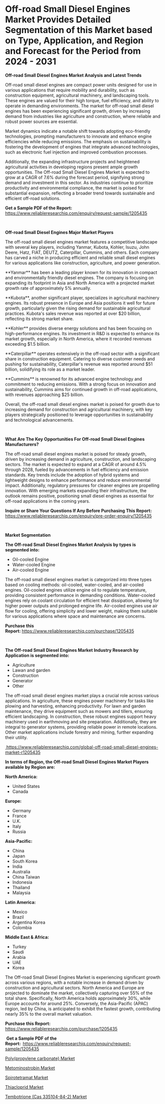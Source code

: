 <p><h1>Off-road Small Diesel Engines Market Provides Detailed Segmentation of this Market based on Type, Application, and Region and Forecast for the Period from 2024 - 2031</h1></p><p><strong>Off-road Small Diesel Engines Market Analysis and Latest Trends</strong></p>
<p><p>Off-road small diesel engines are compact power units designed for use in various applications that require mobility and durability, such as construction equipment, agricultural machinery, and landscaping tools. These engines are valued for their high torque, fuel efficiency, and ability to operate in demanding environments. The market for off-road small diesel engines has been experiencing significant growth, driven by increasing demand from industries like agriculture and construction, where reliable and robust power sources are essential.</p><p>Market dynamics indicate a notable shift towards adopting eco-friendly technologies, prompting manufacturers to innovate and enhance engine efficiencies while reducing emissions. The emphasis on sustainability is fostering the development of engines that integrate advanced technologies, such as electronic fuel injection and improved combustion processes.</p><p>Additionally, the expanding infrastructure projects and heightened agricultural activities in developing regions present ample growth opportunities. The Off-road Small Diesel Engines Market is expected to grow at a CAGR of 7.6% during the forecast period, signifying strong demand and investment in this sector. As industries continue to prioritize productivity and environmental compliance, the market is poised for substantial expansion, reflecting a broader trend towards sustainable and efficient off-road solutions.</p></p>
<p><strong>Get a Sample PDF of the Report:&nbsp;</strong> <a href="https://www.reliableresearchiq.com/enquiry/request-sample/1205435?utm_campaign=1686&utm_medium=2&utm_source=Github&utm_content=ia&utm_term=16102024&utm_id=off-road-small-diesel-engines">https://www.reliableresearchiq.com/enquiry/request-sample/1205435</a></p>
<p>&nbsp;</p>
<p><strong>Off-road Small Diesel Engines Major Market Players</strong></p>
<p><p>The off-road small diesel engines market features a competitive landscape with several key players, including Yanmar, Kubota, Kohler, Isuzu, John Deere, Hatz, FIAT, DEUTZ, Caterpillar, Cummins, and others. Each company has carved a niche in producing efficient and reliable small diesel engines for various applications like construction, agriculture, and power generation.</p><p>**Yanmar** has been a leading player known for its innovation in compact and environmentally friendly diesel engines. The company is focusing on expanding its footprint in Asia and North America with a projected market growth rate of approximately 5% annually.</p><p>**Kubota**, another significant player, specializes in agricultural machinery engines. Its robust presence in Europe and Asia positions it well for future growth, particularly given the rising demand for sustainable agricultural practices. Kubota's sales revenue was reported at over $20 billion, reflecting its strong market share.</p><p>**Kohler** provides diverse energy solutions and has been focusing on high-performance engines. Its investment in R&D is expected to enhance its market growth, especially in North America, where it recorded revenues exceeding $1.5 billion.</p><p>**Caterpillar** operates extensively in the off-road sector with a significant share in construction equipment. Catering to diverse customer needs and pushing for sustainability, Caterpillar's revenue was reported around $51 billion, solidifying its role as a market leader.</p><p>**Cummins** is renowned for its advanced engine technology and commitment to reducing emissions. With a strong focus on innovation and sustainability, Cummins aims for continued growth in off-road applications, with revenues approaching $25 billion.</p><p>Overall, the off-road small diesel engines market is poised for growth due to increasing demand for construction and agricultural machinery, with key players strategically positioned to leverage opportunities in sustainability and technological advancements.</p></p>
<p>&nbsp;</p>
<p><strong>What Are The Key Opportunities For Off-road Small Diesel Engines Manufacturers?</strong></p>
<p><p>The off-road small diesel engines market is poised for steady growth, driven by increasing demand in agriculture, construction, and landscaping sectors. The market is expected to expand at a CAGR of around 4.5% through 2028, fueled by advancements in fuel efficiency and emission standards. Key trends include the adoption of hybrid systems and lightweight designs to enhance performance and reduce environmental impact. Additionally, regulatory pressures for cleaner engines are propelling innovation. With emerging markets expanding their infrastructure, the outlook remains positive, positioning small diesel engines as essential for off-road applications in the coming years.</p></p>
<p><strong>Inquire or Share Your Questions If Any Before Purchasing This Report:</strong> <a href="https://www.reliableresearchiq.com/enquiry/pre-order-enquiry/1205435?utm_campaign=1686&utm_medium=2&utm_source=Github&utm_content=ia&utm_term=16102024&utm_id=off-road-small-diesel-engines">https://www.reliableresearchiq.com/enquiry/pre-order-enquiry/1205435</a></p>
<p>&nbsp;</p>
<p><strong>Market Segmentation</strong></p>
<p><strong>The Off-road Small Diesel Engines Market Analysis by types is segmented into:</strong></p>
<p><ul><li>Oil-cooled Engine</li><li>Water-cooled Engine</li><li>Air-cooled Engine</li></ul></p>
<p><p>The off-road small diesel engines market is categorized into three types based on cooling methods: oil-cooled, water-cooled, and air-cooled engines. Oil-cooled engines utilize engine oil to regulate temperature, providing consistent performance in demanding conditions. Water-cooled engines rely on coolant circulation for efficient heat dissipation, allowing for higher power outputs and prolonged engine life. Air-cooled engines use air flow for cooling, offering simplicity and lower weight, making them suitable for various applications where space and maintenance are concerns.</p></p>
<p><strong>Purchase this Report:&nbsp;</strong><a href="https://www.reliableresearchiq.com/purchase/1205435?utm_campaign=1686&utm_medium=2&utm_source=Github&utm_content=ia&utm_term=16102024&utm_id=off-road-small-diesel-engines">https://www.reliableresearchiq.com/purchase/1205435</a></p>
<p>&nbsp;</p>
<p><strong>The Off-road Small Diesel Engines Market Industry Research by Application is segmented into:</strong></p>
<p><ul><li>Agriculture</li><li>Lawan and garden</li><li>Construction</li><li>Generator</li><li>Other</li></ul></p>
<p><p>The off-road small diesel engines market plays a crucial role across various applications. In agriculture, these engines power machinery for tasks like plowing and harvesting, enhancing productivity. For lawn and garden maintenance, they drive equipment such as mowers and tillers, ensuring efficient landscaping. In construction, these robust engines support heavy machinery used in earthmoving and site preparation. Additionally, they are integral to generator systems, providing reliable power in remote locations. Other market applications include forestry and mining, further expanding their utility.</p></p>
<p><a href="https://www.reliableresearchiq.com/global-off-road-small-diesel-engines-market-r1205435?utm_campaign=1686&utm_medium=2&utm_source=Github&utm_content=ia&utm_term=16102024&utm_id=off-road-small-diesel-engines">&nbsp;https://www.reliableresearchiq.com/global-off-road-small-diesel-engines-market-r1205435</a></p>
<p><strong>In terms of Region, the Off-road Small Diesel Engines Market Players available by Region are:</strong></p>
<p>
    <p> <strong> North America: </strong>
        <ul>
            <li>United States</li>
            <li>Canada</li>
        </ul>
        </p> 
    <p> <strong> Europe: </strong>
        <ul>
            <li>Germany</li>
            <li>France</li>
            <li>U.K.</li>
            <li>Italy</li>
            <li>Russia</li>
        </ul>
        </p> 
    <p> <strong> Asia-Pacific: </strong>
        <ul>
            <li>China</li>
            <li>Japan</li>
            <li>South Korea</li>
            <li>India</li>
            <li>Australia</li>
            <li>China Taiwan</li>
            <li>Indonesia</li>
            <li>Thailand</li>
            <li>Malaysia</li>
        </ul>
        </p> 
    <p> <strong> Latin America: </strong>
        <ul>
            <li>Mexico</li>
            <li>Brazil</li>
            <li>Argentina Korea</li>
            <li>Colombia</li>
        </ul>
        </p> 
    <p> <strong> Middle East & Africa: </strong>
        <ul>
            <li>Turkey</li>
            <li>Saudi</li>
            <li>Arabia</li>
            <li>UAE</li>
            <li>Korea</li>
        </ul>
    </p>
    </p>
<p><p>The Off-road Small Diesel Engines Market is experiencing significant growth across various regions, with a notable increase in demand driven by construction and agricultural sectors. North America and Europe are projected to dominate the market, collectively capturing over 55% of the total share. Specifically, North America holds approximately 30%, while Europe accounts for around 25%. Conversely, the Asia-Pacific (APAC) region, led by China, is anticipated to exhibit the fastest growth, contributing nearly 35% to the overall market valuation.</p></p>
<p><strong>Purchase this Report: </strong><a href="https://www.reliableresearchiq.com/purchase/1205435?utm_campaign=1686&utm_medium=2&utm_source=Github&utm_content=ia&utm_term=16102024&utm_id=off-road-small-diesel-engines">https://www.reliableresearchiq.com/purchase/1205435</a></p>
<p>&nbsp;<strong>Get a Sample PDF of the Report:&nbsp;&nbsp;</strong><a href="https://www.reliableresearchiq.com/enquiry/request-sample/1205435?utm_campaign=1686&utm_medium=2&utm_source=Github&utm_content=ia&utm_term=16102024&utm_id=off-road-small-diesel-engines">https://www.reliableresearchiq.com/enquiry/request-sample/1205435</a></p>
<p><strong></strong></p>
<p><p><a href="https://github.com/AfsanaMia652/Market-Research-Report-List-1/blob/main/polypropylene-carbonate-market.md?utm_campaign=1686&utm_medium=2&utm_source=Github&utm_content=ia&utm_term=16102024&utm_id=off-road-small-diesel-engines">Poly(propylene carbonate) Market</a></p><p><a href="https://www.linkedin.com/pulse/booming-metominostrobin-market-sector-analysis-growth-931ge?trk=public_post_embed_feed-article-content&utm_campaign=1686&utm_medium=2&utm_source=Github&utm_content=ia&utm_term=16102024&utm_id=off-road-small-diesel-engines">Metominostrobin Market</a></p><p><a href="https://www.linkedin.com/pulse/spirotetramat-market-size-share-growth-analysis-type-application-vbjoe?trk=public_post_embed_feed-article-content&utm_campaign=1686&utm_medium=2&utm_source=Github&utm_content=ia&utm_term=16102024&utm_id=off-road-small-diesel-engines">Spirotetramat Market</a></p><p><a href="https://www.linkedin.com/pulse/emerging-thiacloprid-market-opportunities-analysis-investors-afh7e?trk=public_post_embed_feed-article-content&utm_campaign=1686&utm_medium=2&utm_source=Github&utm_content=ia&utm_term=16102024&utm_id=off-road-small-diesel-engines">Thiacloprid Market</a></p><p><a href="https://www.linkedin.com/pulse/global-tembotrione-cas-335104-84-2-industry-analysis-report-va9ye?trk=public_post_embed_feed-article-content&utm_campaign=1686&utm_medium=2&utm_source=Github&utm_content=ia&utm_term=16102024&utm_id=off-road-small-diesel-engines">Tembotrione (Cas 335104-84-2) Market</a></p></p>